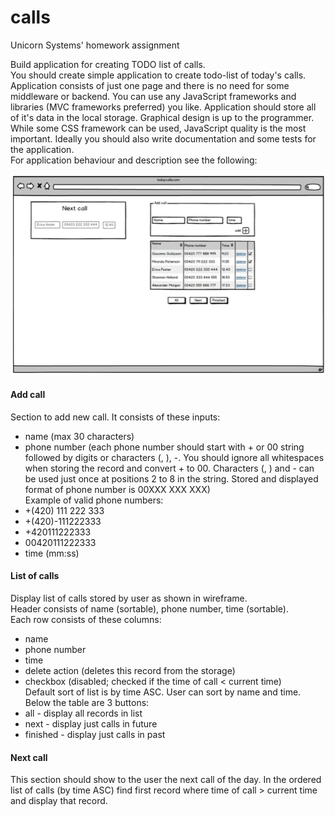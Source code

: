 # calls
Unicorn Systems' homework assignment

Build application for creating TODO list of calls.  
You should create simple application to create todo-list of today's calls. Application consists of just one page and there is no need for some middleware or backend. You can use any JavaScript frameworks and libraries (MVC frameworks preferred) you like. Application should store all of it's data in the local storage. Graphical design is up to the programmer. While some CSS framework can be used, JavaScript quality is the most important. Ideally you should also write documentation and some tests for the application.  
For application behaviour and description see the following:

![Wireframe](wireframe.png)

#### Add call
Section to add new call. It consists of these inputs:
* name ­(max 30 characters)
* phone number ­(each phone number should start with + or 00 string followed by digits or characters (, ), -. You should ignore all whitespaces when storing the record and convert + to 00. Characters (, ) and - can be used just once at positions 2 to 8 in the string. Stored and displayed format of phone number is­ 00XXX XXX XXX)  
Example of valid phone numbers:  
* +(420) 111 222 333
* +(420)­-111222333
* +420111222333
* 00420111222333  
* time ­(mm:ss)

#### List of calls
Display list of calls stored by user as shown in wireframe.  
Header consists of name (sortable), phone number, time (sortable).  
Each row consists of these columns:  
* name
* phone number
* time
* delete action (deletes this record from the storage)
* checkbox (disabled; checked if the time of call < current time)  
Default sort of list is by time ASC. User can sort by name and time.  
Below the table are 3 buttons:  
* all -­ display all records in list
* next ­- display just calls in future
* finished -­ display just calls in past

#### Next call
This section should show to the user the next call of the day.
In the ordered list of calls (by time ASC) find first record where time of call > current time and display that record.